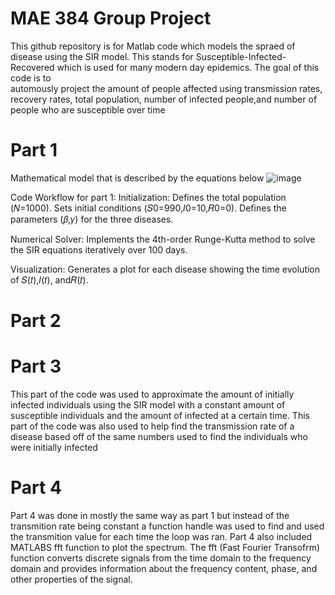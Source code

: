 # MAE 384 Group Project
 This github repository is for Matlab code which models the spraed of disease using the SIR model. This stands for Susceptible-Infected-Recovered which is used for many modern day epidemics. The goal of this code is to  
 automously project the amount of people affected using transmission rates, recovery rates, total population, number of infected people,and number of people who are susceptible over time


# Part 1
Mathematical model that is described by the equations below
![image](https://github.com/user-attachments/assets/f29d7841-237d-4007-b91a-c03a594f9939)

Code Workflow for part 1:
Initialization:
Defines the total population (𝑁=1000).
Sets initial conditions (𝑆0=990,𝐼0=10,𝑅0=0).
Defines the parameters (𝛽,𝛾) for the three diseases.

Numerical Solver:
Implements the 4th-order Runge-Kutta method to solve the SIR equations iteratively over 100 days.

Visualization:
Generates a plot for each disease showing the time evolution of 𝑆(𝑡),𝐼(𝑡), and𝑅(𝑡).


# Part 2


# Part 3
This part of the code was used to approximate the amount of initially infected individuals using the SIR model with a constant amount of susceptible individuals and the amount of infected at a certain time. This part of the code was also used to help find the transmission rate of a disease based off of the same numbers used to find the individuals who were initially infected 



# Part 4
Part 4 was done in mostly the same way as part 1 but instead of the transmition rate being constant a function handle was used to find and used the transmition value for each time the loop was ran. Part 4 also included MATLABS fft function to plot the spectrum. The fft (Fast Fourier Transofrm) function converts discrete signals from the time domain to the frequency domain and provides information about the frequency content, phase, and other properties of the signal.
